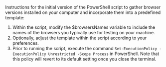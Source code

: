Instructions for the initial version of the PowerShell script to gather browser versions installed on your computer and incorporate them into a predefined template:

1. Within the script, modify the $browsersNames variable to include the names of the browsers you typically use for testing on your machine.
2. Optionally, adjust the template within the script according to your preferences.
3. Prior to running the script, execute the command `Set-ExecutionPolicy -ExecutionPolicy Unrestricted -Scope Process` in PowerShell. Note that this policy will revert to its default setting once you close the terminal.

